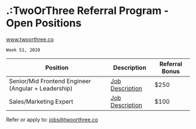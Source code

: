 
# .:TwoOrThree Referral Program - Open Positions
www.twoorthree.co

`Week 51, 2020` 

| Position | Description | Referral Bonus |
| ----------- | ----------- | ----------- |
| Senior/Mid Frontend Engineer (Angular + Leadership) | [Job Description](jobs/Senior_Mid_Frontend_Engineer_Angular+Leadership.pdf) | $250 |
| Sales/Marketing Expert | [Job Description](jobs/Sales_Marketing_Expert.pdf) | $100 |

Refer or apply to: jobs@twoorthree.co